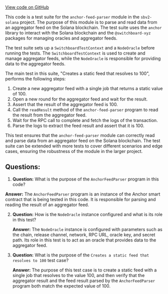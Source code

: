 [View code on GitHub](https://github.com/switchboard-xyz/sbv2-solana/blob/master/programs/anchor-feed-parser/tests/anchor-feed-parser.test.ts)

This code is a test suite for the `anchor-feed-parser` module in the `sbv2-solana` project. The purpose of this module is to parse and read data from an aggregator feed on the Solana blockchain. The test suite uses the `anchor` library to interact with the Solana blockchain and the `@switchboard-xyz` packages for managing oracles and aggregator feeds.

The test suite sets up a `SwitchboardTestContext` and a `NodeOracle` before running the tests. The `SwitchboardTestContext` is used to create and manage aggregator feeds, while the `NodeOracle` is responsible for providing data to the aggregator feeds.

The main test in this suite, "Creates a static feed that resolves to 100", performs the following steps:

1. Create a new aggregator feed with a single job that returns a static value of 100.
2. Open a new round for the aggregator feed and wait for the result.
3. Assert that the result of the aggregator feed is 100.
4. Call the `readResult` method of the `anchor-feed-parser` program to read the result from the aggregator feed.
5. Wait for the RPC call to complete and fetch the logs of the transaction.
6. Parse the logs to extract the feed result and assert that it is 100.

This test ensures that the `anchor-feed-parser` module can correctly read and parse data from an aggregator feed on the Solana blockchain. The test suite can be extended with more tests to cover different scenarios and edge cases, ensuring the robustness of the module in the larger project.
## Questions: 
 1. **Question:** What is the purpose of the `AnchorFeedParser` program in this code?

   **Answer:** The `AnchorFeedParser` program is an instance of the Anchor smart contract that is being tested in this code. It is responsible for parsing and reading the result of an aggregator feed.

2. **Question:** How is the `NodeOracle` instance configured and what is its role in this test?

   **Answer:** The `NodeOracle` instance is configured with parameters such as the chain, release channel, network, RPC URL, oracle key, and secret path. Its role in this test is to act as an oracle that provides data to the aggregator feed.

3. **Question:** What is the purpose of the `Creates a static feed that resolves to 100` test case?

   **Answer:** The purpose of this test case is to create a static feed with a single job that resolves to the value 100, and then verify that the aggregator result and the feed result parsed by the `AnchorFeedParser` program both match the expected value of 100.